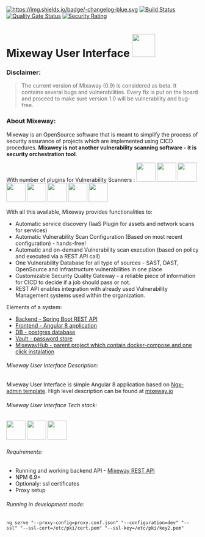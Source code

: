 <a href="Mixeway/MixewayFrontend/blob/master/CHANGELOG.md"><img src="https://camo.githubusercontent.com/452f81a1e660cf8f9a47db9405ce06a0f216221b/68747470733a2f2f696d672e736869656c64732e696f2f62616467652f2d6368616e67656c6f672d626c75652e737667" alt="https://img.shields.io/badge/-changelog-blue.svg" data-canonical-src="https://img.shields.io/badge/-changelog-blue.svg" style="max-width:100%;"></a>
[![Build Status](https://travis-ci.org/Mixeway/MixewayFrontend.svg?branch=master)](https://travis-ci.org/Mixeway/MixewayFrontend)
[![Quality Gate Status](https://sonarcloud.io/api/project_badges/measure?project=Mixeway_MixewayFrontend&metric=alert_status)](https://sonarcloud.io/dashboard?id=Mixeway_MixewayFrontend)
[![Security Rating](https://sonarcloud.io/api/project_badges/measure?project=Mixeway_MixewayFrontend&metric=security_rating)](https://sonarcloud.io/dashboard?id=Mixeway_MixewayFrontend)

# Mixeway User Interface <img src="https://mixeway.github.io/img/logo_dashboard.png" height="60px">

### Disclaimer:
> The current version of Mixaway (0.9) is considered as beta. It contains several bugs and vulnerabilities. Every fix
is put on the board and proceed to make sure version 1.0 will be vulnerability and bug-free. 


### About Mixeway:
Mixeway is an OpenSource software that is meant to simplify the process of security assurance of projects which are implemented using CICD procedures. **Mixawey is not another vulnerability scanning
software - it is security orchestration tool**.

With number of plugins for Vulnerability Scanners :
<img src="https://mixeway.github.io/img/nessus.png" height="50px">
<img src="https://mixeway.github.io/img/openvas.jpg" height="50px">
<img src="https://mixeway.github.io/img/acunetix.jpg" height="50px">
<img src="https://mixeway.github.io/img/fortify.jpg" height="50px">
<img src="https://mixeway.github.io/img/depcheck.png" height="50px">
<img src="https://mixeway.github.io/img/cis.png" height="50px">
<img src="https://mixeway.github.io/img/jenkins.jpg" height="50px">
<img src="https://mixeway.github.io/img/jira.jpg" height="50px">

With all this available, Mixeway provides functionalities to:
- Automatic service discovery (IaaS Plugin for assets and network scans for services)
- Automatic Vulnerability Scan Configuration (Based on most recent configuration) - hands-free!
- Automatic and on-demand Vulnerability scan execution (based on policy and executed via a REST API call)
- One Vulnerability Database for all type of sources - SAST, DAST, OpenSource and Infrastructure vulnerabilities in one place
- Customizable Security Quality Gateway - a reliable piece of information for CICD to decide if a job should pass or not.
- REST API enables integration with already used Vulnerability Management systems used within the organization.

Elements of a system:
- <a href="https://github.com/Mixeway/MixewayBackend">Backend - Spring Boot REST API</a>
- <a href="https://github.com/Mixeway/MixewayFrontend">Frontend - Angular 8 application </a>
- <a href="https://hub.docker.com/repository/docker/mixeway/db">DB - postgres database</a>
- <a href="https://hub.docker.com/repository/docker/mixeway/vault">Vault - password store</a>
- <a href="https://github.com/Mixeway/MixewayHub">MixewayHub - parent project which contain docker-compose and one click instalation </a>

###### Mixeway User Interface Description:
Mixeway User Interface is simple Angular 8 application based on <a href="https://github.com/akveo/ngx-admin">Ngx-admin template</a>.
High level description can be found at <a href="https://mixeway.io">mixeway.io</a>


###### Mixeway User Interface Tech stack:
<img src="https://akveo.github.io/nebular/assets/img/akveo-logo.png" width="50px">
<img src="https://mixeway.github.io/img/angular-icon.svg" width="50px">
<img src="https://mixeway.github.io/img/docker.png" width="50px">

###### Requirements:
- Running and working backend API - <a href="https:/github.com/Mixeway/MixewayBackend">Mixeway REST API</a>
- NPM 6.9+
- Optionaly: ssl certificates
- Proxy setup

###### Running in development mode:
`ng serve "--proxy-config=proxy.conf.json" "--configuration=dev" "--ssl" "--ssl-cert=/etc/pki/cert.pem" "--ssl-key=/etc/pki/key2.pem"
`
